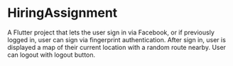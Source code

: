 # HiringAssignment

A Flutter project that lets the user sign in via Facebook, or if previously logged in, user can sign via fingerprint authentication.
After sign in, user is displayed a map of their current location with a random route nearby. User can logout with logout button.

